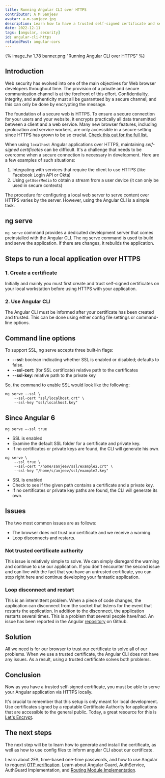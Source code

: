 ```yaml
---
title: Running Angular CLI over HTTPS
contributor: A M Sanjeev
avatar: a-m-sanjeev.jpg
description: Learn how to have a trusted self-signed certificate and serve your Angular application via HTTPS locally.
date: 2022-12-11
tags: [angular, security]
id: angular-cli-https
relatedPost: angular-cors
---
```

{% image_fw 1.78 banner.png "Running Angular CLI over HTTPS" %}

<!-- toc -->

## Introduction

Web security has evolved into one of the main objectives for Web browser developers throughout time. The provision of a private and secure communication channel is at the forefront of this effort. Confidentiality, integrity, and authenticity must all be guaranteed by a secure channel, and this can only be done by encrypting the message.

The foundation of a secure web is HTTPS. To ensure a secure connection for your users and your website, it encrypts practically all data transmitted between a client and a web service. Many new browser features, including geolocation and service workers, are only accessible in a secure setting since HTTPS has grown to be so crucial. [Check this out for the full list.](https://developer.mozilla.org/en-US/docs/Web/Security/Secure_Contexts/features_restricted_to_secure_contexts)

When using `localhost` Angular applications over HTTPS, maintaining *self-signed certificates* can be difficult. It's a challenge that needs to be overcome when a secure connection is necessary in development. Here are a few examples of such situations:

1.  Integrating with services that require the client to use HTTPS (like Facebook Login API or Okta)
2.  Using `getUserMedia` to obtain a stream from a user device (it can only be used in secure contexts)

The procedure for configuring a local web server to serve content over HTTPS varies by the server. However, using the Angular CLI is a simple task.

## ng serve

`ng serve` command provides a dedicated development server that comes preinstalled with the Angular CLI. The ng serve command is used to build and serve the application. If there are changes, it rebuilds the application.

## Steps to run a local application over HTTPS

### 1. Create a certificate

Initially and mainly you must first create and trust self-signed certificates on your local workstation before using HTTPS with your application.
    
### 2. Use Angular CLI

The Angular CLI must be informed after your certificate has been created and trusted. This can be done using either config file settings or command-line options.
    

## Command line options

To support SSL, ng serve accepts three built-in flags:

*   **\--ssl**: boolean indicating whether SSL is enabled or disabled; defaults to false.
*   **\--ssl-cert**: (for SSL certificate) relative path to the certificates
*   **\--ssl-key**: relative path to the private key

So, the command to enable SSL would look like the following:

```
ng serve --ssl \
    --ssl-cert "ssl/localhost.crt" \
    --ssl-key "ssl/localhost.key"
```

## Since Angular 6

```
ng serve —-ssl true
```
*   SSL is enabled
*   Examine the default SSL folder for a certificate and private key.
*   If no certificates or private keys are found, the CLI will generate his own.

```
ng serve \
    --ssl true \
    --ssl-cert "/home/sanjeev/ssl/example2.crt" \
    --ssl-key "/home/s/anjeev/ssl/example2.key"
``` 

*   SSL is enabled
*   Check to see if the given path contains a certificate and a private key.
*   If no certificates or private key paths are found, the CLI will generate its own.

## Issues

The two most common issues are as follows:

- The browser does not trust our certificate and we receive a warning.
- Loop disconnects and restarts.

### Not trusted certificate authority
    
This issue is relatively simple to solve. We can simply disregard the warning and continue to use our application. If you don't encounter the second issue and can live with the fact that you have an untrusted certificate, you can stop right here and continue developing your fantastic application.
    
### Loop disconnect and restart
    
This is an intermittent problem. When a piece of code changes, the application can disconnect from the socket that listens for the event that restarts the application. In addition to the disconnect, the application restarts several times. This is a problem that several people have/had. An issue has been reported in the Angular [repository](https://github.com/angular/angular-cli/issues/5826) on Github.

## Solution

All we need is for our browser to trust our certificate to solve all of our problems. When we use a trusted certificate, the Angular CLI does not have any issues. As a result, using a trusted certificate solves both problems.

## Conclusion

Now as you have a trusted self-signed certificate, you must be able to serve your Angular application via HTTPS locally.

It's crucial to remember that this setup is only meant for local development. Use certificates signed by a reputable Certificate Authority for applications that are accessible to the general public. Today, a great resource for this is [Let's Encrypt](https://letsencrypt.org/).

## The next steps

The next step will be to learn how to generate and install the certificate, as well as how to use config files to inform angular CLI about our certificate.

Learn about 2FA, time-based one-time passwords, and how to use Angular to request [OTP verification](https://dev-academy.com/angular-otp-verification/). Learn about Angular Guard, AuthService, AuthGuard Implementation, and [Routing Module Implementation](https://dev-academy.com/angular-router-guard-rbac/).
